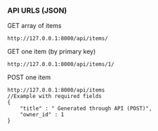### API URLS (JSON)
GET array of items
```
http://127.0.0.1:8000/api/items/
```
GET one item (by primary key)
```
http://127.0.0.1:8000/api/items/1/
```
POST one item
```
http://127.0.0.1:8000/api/items
//Example with required fields
{
	"title" : " Generated through API (POST)",
	"owner_id" : 1
}
```
